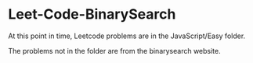 # Leet-Code-BinarySearch
At this point in time, Leetcode problems are in the JavaScript/Easy folder.

The problems not in the folder are from the binarysearch website.


